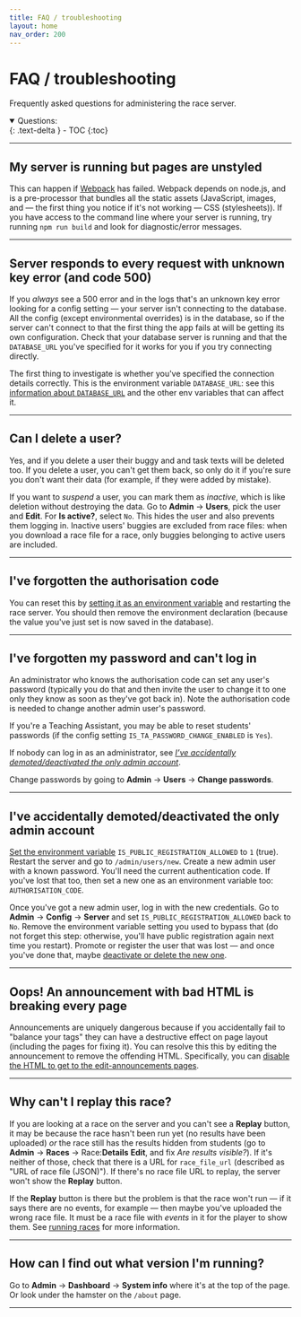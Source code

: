 ```yaml
---
title: FAQ / troubleshooting
layout: home
nav_order: 200
---
```


# FAQ / troubleshooting

Frequently asked questions for administering the race server.


<details open markdown="block">
  <summary>
    Questions:
  </summary>
  {: .text-delta }
- TOC
{:toc}
</details>

---

## My server is running but pages are unstyled

This can happen if [Webpack](https://webpack.js.org) has failed. Webpack
depends on node.js, and is a pre-processor that bundles all the static assets
(JavaScript, images, and — the first thing you notice if it's not working — CSS
(stylesheets)). If you have access to the command line where your server is
running, try running `npm run build` and look for diagnostic/error messages.

---

## Server responds to every request with unknown key error (and code 500)

If you _always_ see a 500 error and in the logs that's an unknown key error
looking for a config setting — your server isn't connecting to the database.
All the config (except environmental overrides) is in the database, so if
the server can't connect to that the first thing the app fails at will be
getting its own configuration. Check that your database server is running and
that the `DATABASE_URL` you've specified for it works for you if you try
connecting directly.

The first thing to investigate is whether you've specified the connection
details correctly. This is the environment variable `DATABASE_URL`: see this
[information about `DATABASE_URL`](../customising/env.html#database_url)
and the other env variables that can affect it.


---

## Can I delete a user?

Yes, and if you delete a user their buggy and and task texts will be deleted
too. If you delete a user, you can't get them back, so only do it if you're
sure you don't want their data (for example, if they were added by mistake).

If you want to _suspend_ a user, you can mark them as _inactive_, which is
like deletion without destroying the data. Go to **Admin** → **Users**, pick
the user and **Edit**. For **Is active?**, select `No`. This hides the user
and also prevents them logging in. Inactive users' buggies are excluded from
race files: when you download a race file for a race, only buggies belonging to
active users are included.

---

## I've forgotten the authorisation code

You can reset this by [setting it as an environment variable](customising/env)
and restarting the race server. You should then remove the environment
declaration (because the value you've just set is now saved in the database).

---

## I've forgotten my password and can't log in

An administrator who knows the authorisation code can set any user's password
(typically you do that and then invite the user to change it to one only they
know as soon as they've got back in). Note the authorisation code is needed to
change another admin user's password.

If you're a Teaching Assistant, you may be able to reset students' passwords
(if the config setting `IS_TA_PASSWORD_CHANGE_ENABLED` is `Yes`).

If nobody can log in as an administrator, see
_[I’ve accidentally demoted/deactivated the only admin account](#ive-accidentally-demoteddeactivated-the-only-admin-account)_.

Change passwords by going to **Admin** → **Users** → **Change passwords**.

---

## I've accidentally demoted/deactivated the only admin account

[Set the environment variable](customising/env) `IS_PUBLIC_REGISTRATION_ALLOWED`
to `1` (true). Restart the server and go to `/admin/users/new`. Create a new
admin user with a known password. You'll need the current authentication code.
If you've lost that too, then set a new one as an environment variable too:
`AUTHORISATION_CODE`.

Once you've got a new admin user, log in with the new credentials. Go to
**Admin** → **Config** → **Server** and set `IS_PUBLIC_REGISTRATION_ALLOWED`
back to `No`. Remove the environment variable setting you used to bypass that
(do not forget this step: otherwise, you'll have public registration again next
time you restart). Promote or register the user that was lost — and once you've
done that, maybe [deactivate or delete the new one](#can-i-delete-a-user).

---

## Oops! An announcement with bad HTML is breaking every page

Announcements are uniquely dangerous because if you accidentally fail to
"balance your tags" they can have a destructive effect on page layout
(including the pages for fixing it). You can resolve this this by editing the
announcement to remove the offending HTML. Specifically, you can
[disable the HTML to get to the edit-announcements pages](running/announcements.html#recovering-from-an-announcement-with-critically-broken-html).

---

## Why can't I replay this race?

If you are looking at a race on the server and you can't see a **Replay**
button, it may be because the race hasn't been run yet (no results have been
uploaded) _or_ the race still has the results hidden from students
(go to **Admin** → **Races** → Race:**Details** **Edit**, and fix _Are results
visible?_). If it's neither of those, check that there is a URL for
`race_file_url` (described as "URL of race file (JSON)"). If there's no race
file URL to replay, the server won't show the **Replay** button.

If the **Replay** button is there but the problem is that the race won't run
— if it says there are no events, for example — then maybe you've uploaded the
wrong race file. It must be a race file with _events_ in it for the player
to show them. See [running races](races/running) for more information.

---

## How can I find out what version I'm running?

Go to **Admin** → **Dashboard** → **System info** where it's at the top of the
page.  
Or look under the hamster on the <code>/about</code> page.

---


